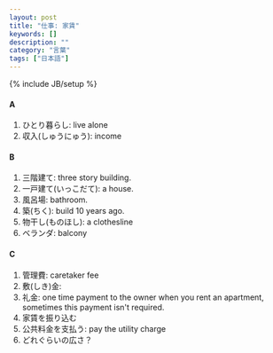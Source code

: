 ```yaml
---
layout: post
title: "仕事: 家賃"
keywords: []
description: ""
category: "言葉"
tags: ["日本語"]
---
```

{% include JB/setup %}

#### A
1. ひとり暮らし: live alone
2. 収入(しゅうにゅう): income


#### B
1. 三階建て: three story building.
2. 一戸建て(いっこだて): a house.
3. 風呂場: bathroom.
4. 築(ちく): build 10 years ago.
5. 物干し(ものほし): a clothesline
6. ベランダ: balcony

#### C
1. 管理費: caretaker fee
2. 敷(しき)金: 
3. 礼金: one time payment to the owner when you rent an apartment, sometimes
   this payment isn't required.
4. 家賃を振り込む
5. 公共料金を支払う: pay the utility charge
6. どれぐらいの広さ？




